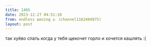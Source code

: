```yaml
---
title: 1465
date: 2023-12-27 04:51:10
from: endless шизing ⍼ (channel1162404975)
layout: post
---
```


так хуёво спать когда у тебя щекочет горло и хочется кашлять :(
